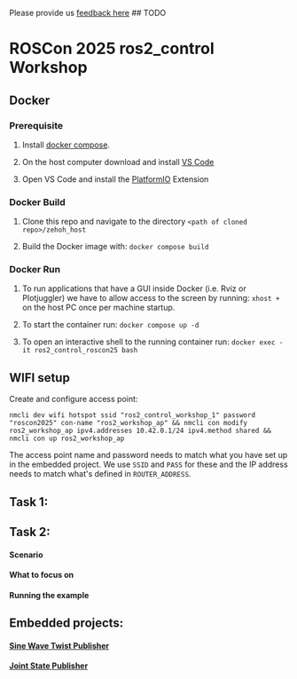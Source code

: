 Please provide us [feedback here](TODO) ## TODO

# ROSCon 2025 ros2_control Workshop

## Docker

### Prerequisite
1. Install [docker compose](https://docs.docker.com/compose/install/linux/#install-using-the-repository).

1. On the host computer download and install [VS Code](https://code.visualstudio.com/download)

1. Open VS Code and install the [PlatformIO](https://platformio.org/install/ide?install=vscode) Extension

### Docker Build
1. Clone this repo and navigate to the directory `<path of cloned repo>/zehoh_host`

1. Build the Docker image with: `docker compose build`

### Docker Run
1. To run applications that have a GUI inside Docker (i.e. Rviz or Plotjuggler) we have to allow access to the screen by running: `xhost +` on the host PC once per machine startup.

1. To start the container run: `docker compose up -d`

1. To open an interactive shell to the running container run: `docker exec -it ros2_control_roscon25 bash`

## WIFI setup

Create and configure access point:
```
nmcli dev wifi hotspot ssid "ros2_control_workshop_1" password "roscon2025" con-name "ros2_workshop_ap" && nmcli con modify ros2_workshop_ap ipv4.addresses 10.42.0.1/24 ipv4.method shared && nmcli con up ros2_workshop_ap
```

The access point name and password needs to match what you have set up in the embedded project. We use `SSID` and `PASS` for these and the IP address needs to match what's defined in `ROUTER_ADDRESS`.



## Task 1:

#### 

## Task 2:

#### Scenario

#### What to focus on

#### Running the example




## Embedded projects:

#### [Sine Wave Twist Publisher](twist_publisher/README.md)

#### [Joint State Publisher](jointstate_publisher/README.md)